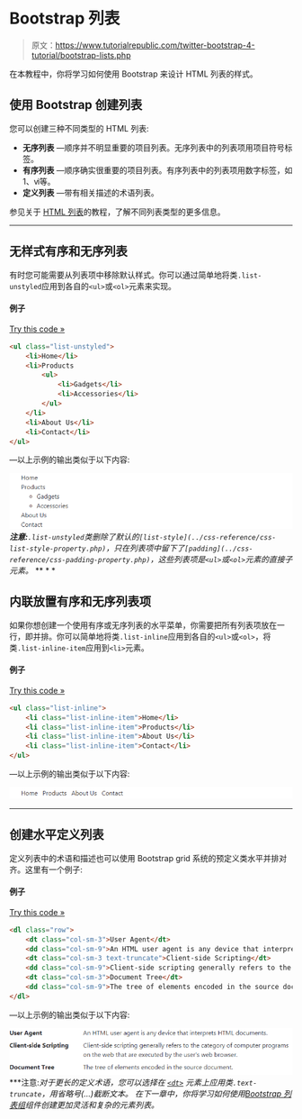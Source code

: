 # Bootstrap 列表

> 原文：<https://www.tutorialrepublic.com/twitter-bootstrap-4-tutorial/bootstrap-lists.php>

在本教程中，你将学习如何使用 Bootstrap 来设计 HTML 列表的样式。

## 使用 Bootstrap 创建列表

您可以创建三种不同类型的 HTML 列表:

*   **无序列表** —顺序并不明显重要的项目列表。无序列表中的列表项用项目符号标签。
*   **有序列表** —顺序确实很重要的项目列表。有序列表中的列表项用数字标签，如 1、ⅵ等。
*   **定义列表** —带有相关描述的术语列表。

参见关于 [HTML 列表](../html-tutorial/html-lists.php)的教程，了解不同列表类型的更多信息。

* * *

## 无样式有序和无序列表

有时您可能需要从列表项中移除默认样式。你可以通过简单地将类`.list-unstyled`应用到各自的`<ul>`或`<ol>`元素来实现。

#### 例子

[Try this code »](../codelab.php?topic=bootstrap-4&file=unstyled-list "Try this code using online Editor")

```html
<ul class="list-unstyled">
    <li>Home</li>
    <li>Products
        <ul>
            <li>Gadgets</li>
            <li>Accessories</li>
        </ul>
    </li>
    <li>About Us</li>
    <li>Contact</li>
</ul>
```

—以上示例的输出类似于以下内容:

[![Bootstrap Unstyled List](img/11976d5323a8b1fbe49b7cc7daccea31.png)](../codelab.php?topic=bootstrap-4&file=unstyled-list)  ***注意:**`.list-unstyled`类删除了默认的`[list-style](../css-reference/css-list-style-property.php)`，只在列表项中留下了`[padding](../css-reference/css-padding-property.php)`，这些列表项是`<ul>`或`<ol>`元素的直接子元素。*  ** * *

## 内联放置有序和无序列表项

如果你想创建一个使用有序或无序列表的水平菜单，你需要把所有列表项放在一行，即并排。你可以简单地将类`.list-inline`应用到各自的`<ul>`或`<ol>`，将类`.list-inline-item`应用到`<li>`元素。

#### 例子

[Try this code »](../codelab.php?topic=bootstrap-4&file=inline-list "Try this code using online Editor")

```html
<ul class="list-inline">
    <li class="list-inline-item">Home</li>
    <li class="list-inline-item">Products</li>
    <li class="list-inline-item">About Us</li>
    <li class="list-inline-item">Contact</li>
</ul>
```

—以上示例的输出类似于以下内容:

[![Bootstrap Inline List](img/a55f1113f8ef452c0eeec82dc1532d5b.png)](../codelab.php?topic=bootstrap-4&file=inline-list) 

* * *

## 创建水平定义列表

定义列表中的术语和描述也可以使用 Bootstrap grid 系统的预定义类水平并排对齐。这里有一个例子:

#### 例子

[Try this code »](../codelab.php?topic=bootstrap-4&file=horizontal-definitoin-list "Try this code using online Editor")

```html
<dl class="row">
    <dt class="col-sm-3">User Agent</dt>
    <dd class="col-sm-9">An HTML user agent is any device that interprets HTML documents.</dd>
    <dt class="col-sm-3 text-truncate">Client-side Scripting</dt>
    <dd class="col-sm-9">Client-side scripting generally refers to the category of computer programs on the web that are executed by the user's web browser.</dd>
    <dt class="col-sm-3">Document Tree</dt>
    <dd class="col-sm-9">The tree of elements encoded in the source document.</dd>
</dl>
```

—以上示例的输出类似于以下内容:

[![Bootstrap Horizontal Definition List](img/4ac812e5334db5731e1f054f81ea4e79.png)](../codelab.php?topic=bootstrap-4&file=horizontal-definitoin-list)  ***注意:**对于更长的定义术语，您可以选择在 [`<dt>`](/html-reference/html-dt-tag.php) 元素上应用类`.text-truncate`，用省略号(…)截断文本。*  *在下一章中，你将学习如何使用[Bootstrap 列表组](bootstrap-list-groups.php)组件创建更加灵活和复杂的元素列表。**